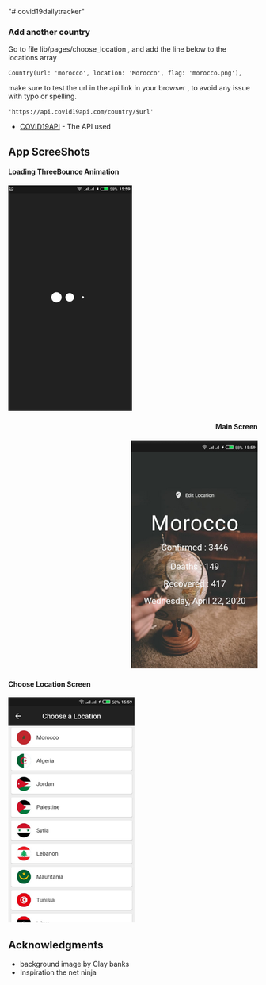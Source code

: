 "# covid19dailytracker" 

### Add another country

Go to file lib/pages/choose_location , and add the line below to the locations array 

```
Country(url: 'morocco', location: 'Morocco', flag: 'morocco.png'),

```
make sure to test the url in the api link in your browser , to avoid any issue with typo or spelling.
```
'https://api.covid19api.com/country/$url'
```

* [COVID19API](https://api.covid19api.com) - The API used

## App ScreeShots

<div>
<div  align="left" >
<h4> Loading ThreeBounce Animation </h4>
<img alt="Screenshot app" src="https://raw.githubusercontent.com/aminepa8/covid19dailytracker/master/screenLoading.png">
</div>
<div align="right" >
<h4> Main Screen </h4>
<img  alt="Screenshot app" src="https://raw.githubusercontent.com/aminepa8/covid19dailytracker/master/screen2.png">
</div>
</div>
<div> 
<div align="left">
<h4> Choose Location Screen </h4>
<img   alt="Screenshot app" src="https://raw.githubusercontent.com/aminepa8/covid19dailytracker/master/screen3.png">
</div>
</div>

## Acknowledgments

* background image by Clay banks
* Inspiration the net ninja